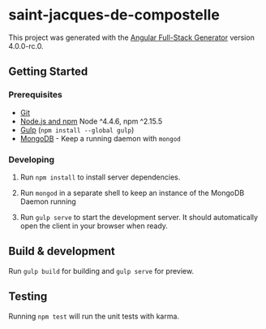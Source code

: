 # saint-jacques-de-compostelle

This project was generated with the [Angular Full-Stack Generator](https://github.com/DaftMonk/generator-angular-fullstack) version 4.0.0-rc.0.

## Getting Started

### Prerequisites

- [Git](https://git-scm.com/)
- [Node.js and npm](nodejs.org) Node ^4.4.6, npm ^2.15.5
- [Gulp](http://gulpjs.com/) (`npm install --global gulp`)
- [MongoDB](https://www.mongodb.org/) - Keep a running daemon with `mongod`

### Developing

1. Run `npm install` to install server dependencies.

2. Run `mongod` in a separate shell to keep an instance of the MongoDB Daemon running

3. Run `gulp serve` to start the development server. It should automatically open the client in your browser when ready.

## Build & development

Run `gulp build` for building and `gulp serve` for preview.

## Testing

Running `npm test` will run the unit tests with karma.
